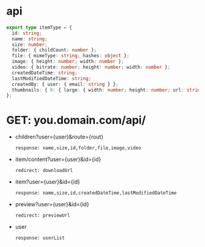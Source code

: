 # api

```typescript
export type itemType = {
  id: string;
  name: string;
  size: number;
  folder: { childCount: number };
  file: { mimeType: string; hashes: object };
  image: { height: number; width: number };
  video: { bitrate: number; height: number; width: number };
  createdDateTime: string;
  lastModifiedDateTime: string;
  createdBy: { user: { email: string } };
  thumbnails: { 0: { large: { width: number; height: number; url: string } } };
};
```

# GET: you.domain.com/api/

- children?user={user}&route={rout}

  `response: name,size,id,folder,file,image,video`

- item/content?user={user}&id={id}

  `redirect: downloadUrl`

- item?user={user}&id={id}

  `response: name,size,id,createdDateTime,lastModifiedDateTime`

- preview?user={user}&id={id}

  `redirect: previewUrl`

- user

  `response: userList`
